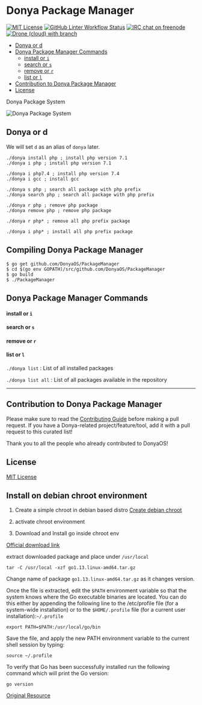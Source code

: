 # Donya Package Manager

[![MIT License](https://img.shields.io/github/license/DonyaOS/PackageManager?color=brightgreen&style=flat-square)](LICENSE)
[![GitHub Linter Workflow Status](https://img.shields.io/github/workflow/status/DonyaOS/PackageManager/Lint?label=Linter&logo=github&style=flat-square)](#donya-package-manager)
[![IRC chat on freenode](https://img.shields.io/badge/IRC%20chat%20on%20freenode-%23DonyaOS-brightgreen?style=flat-square)](#donya-package-manager)
[![Drone (cloud) with branch](https://img.shields.io/drone/build/DonyaOS/PackageManager/master?logo=drone&style=flat-square)](https://cloud.drone.io/DonyaOS/PackageManager)

- [Donya or d](#donya-or-d)
- [Donya Package Manager Commands](#donya-package-manager-commands)
  - [install or `i`](#install-or-i)
  - [search or `s`](#search-or-s)
  - [remove or `r`](#remove-or-r)
  - [list or `l`](#list-or-l)
- [Contribution to Donya Package Manager](#contribution-to-donya-package-manager)
- [License](#license)

Donya Package System

![Donya Package System](https://user-images.githubusercontent.com/2658040/91432025-65355380-e876-11ea-8b4c-400b0aa77a4d.jpg)

## Donya or d

We will set `d` as an alias of `donya` later.

```
./donya install php ; install php version 7.1
./donya i php ; install php version 7.1

./donya i php7.4 ; install php version 7.4
./donya i gcc ; install gcc

./donya s php ; search all package with php prefix
./donya search php ; search all package with php prefix

./donya r php ; remove php package
./donya remove php ; remove php package

./donya r php* ; remove all php prefix package

./donya i php* ; install all php prefix package
```

## Compiling Donya Package Manager

```
$ go get github.com/DonyaOS/PackageManager
$ cd $(go env GOPATH)/src/github.com/DonyaOS/PackageManager
$ go build
$ ./PackageManager
```

## Donya Package Manager Commands

#### install or `i`

#### search or `s`

#### remove or `r`

#### list or `l`

`./donya list` : List of all installed packages

`./donya list all` : List of all packages available in the repository

-----------

## Contribution to Donya Package Manager

Please make sure to read the [Contributing Guide](CONTRIBUTING.md) before making a pull request. If you have a Donya-related project/feature/tool, add it with a pull request to this curated list!

Thank you to all the people who already contributed to DonyaOS!

## License

[MIT License](LICENSE)

## Install on debian chroot environment

1. Create a simple chroot in debian based distro 
[Create debian chroot](https://gist.github.com/esmaeelE/ab35177313793d342174c28ff4bcbc07)
2. activate chroot environment 

2. Download and Install go inside chroot env

[Official download link](https://golang.org/dl/)

extract downloaded package and place under `/usr/local`

`tar -C /usr/local -xzf go1.13.linux-amd64.tar.gz`

Change name of package `go1.13.linux-amd64.tar.gz` as it changes version.

Once the file is extracted, edit the `$PATH` environment variable so that the system knows where the Go executable binaries are located. You can do this either by appending the following line to the /etc/profile file (for a system-wide installation) or to the `$HOME/.profile` file (for a current user installation):`~/.profile`

`export PATH=$PATH:/usr/local/go/bin`

Save the file, and apply the new PATH environment variable to the current shell session by typing:

`source ~/.profile`

To verify that Go has been successfully installed run the following command which will print the Go version:

`go version`

[Original Resource](https://linuxize.com/post/how-to-install-go-on-debian-10/)
